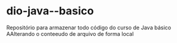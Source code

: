 # dio-java--basico
Repositório para armazenar todo código do curso de Java básico
AAlterando o conteeudo de arquivo de forma local